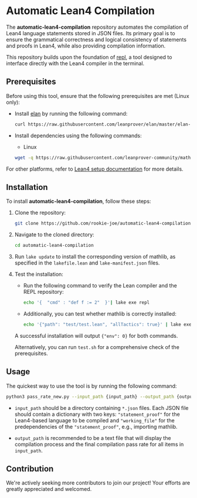 # Automatic Lean4 Compilation

The **automatic-lean4-compilation** repository automates the compilation of Lean4 language statements stored in JSON files. Its primary goal is to ensure the grammatical correctness and logical consistency of statements and proofs in Lean4, while also providing compilation information.

This repository builds upon the foundation of [repl](https://github.com/leanprover-community/repl), a tool designed to interface directly with the Lean4 compiler in the terminal.

## Prerequisites

Before using this tool, ensure that the following prerequisites are met (Linux only):

- Install [elan](https://github.com/leanprover/elan) by running the following command:

  ```bash
  curl https://raw.githubusercontent.com/leanprover/elan/master/elan-init.sh -sSf | sh
  ```

- Install dependencies using the following commands:

  - Linux

  ```bash
  wget -q https://raw.githubusercontent.com/leanprover-community/mathlib4/master/scripts/install_debian.sh && bash install_debian.sh ; rm -f install_debian.sh && source ~/.profile
  ```

For other platforms, refer to [Lean4 setup documentation](https://lean-lang.org/lean4/doc/setup.html) for more details.

## Installation

To install **automatic-lean4-compilation**, follow these steps:

1. Clone the repository:

   ```bash
   git clone https://github.com/rookie-joe/automatic-lean4-compilation.git
   ```

2. Navigate to the cloned directory:

   ```bash
   cd automatic-lean4-compilation
   ```

3. Run `lake update` to install the corresponding version of mathlib, as specified in the `lakefile.lean` and `lake-manifest.json` files.

4. Test the installation:

   - Run the following command to verify the Lean compiler and the REPL repository:

     ```bash
     echo '{  "cmd" : "def f := 2"  }'| lake exe repl
     ```

   - Additionally, you can test whether mathlib is correctly installed:

     ```bash
     echo '{"path": "test/test.lean", "allTactics": true}' | lake exe repl
     ```

   A successful installation will output `{"env": 0}` for both commands.

   Alternatively, you can run `test.sh` for a comprehensive check of the prerequisites.

## Usage

The quickest way to use the tool is by running the following command:

```bash
python3 pass_rate_new.py --input_path {input_path} --output_path {output_path}
```

- `input_path` should be a directory containing `*.json` files. Each JSON file should contain a dictionary with two keys: `"statement_proof"` for the Lean4-based language to be compiled and `"working_file"` for the predependencies of the `"statement_proof"`, e.g., importing mathlib.

- `output_path` is recommended to be a text file that will display the compilation process and the final compilation pass rate for all items in `input_path`.

## Contribution

We're actively seeking more contributors to join our project! Your efforts are greatly appreciated and welcomed.


